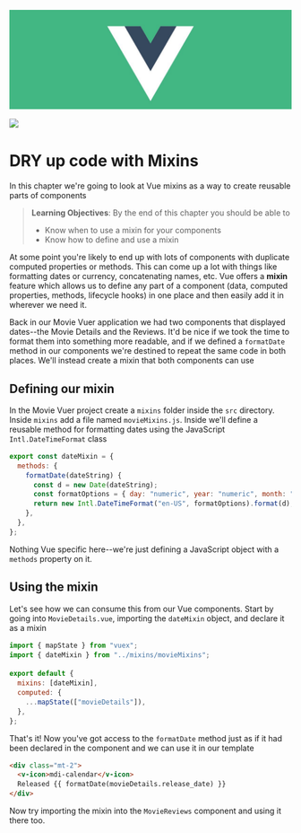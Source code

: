 ![Vue Logo](../images/banner.jpg)

[![](https://img.shields.io/badge/component-mixins-green?logo=vue.js)](https://vuejs.org/v2/guide/mixins.html)

# DRY up code with Mixins

In this chapter we're going to look at Vue mixins as a way to create reusable parts of components

> **Learning Objectives**: By the end of this chapter you should be able to
>
> - Know when to use a mixin for your components
> - Know how to define and use a mixin

At some point you're likely to end up with lots of components with duplicate computed properties or methods. This can come up a lot with things like formatting dates or currency, concatenating names, etc. Vue offers a **mixin** feature which allows us to define any part of a component (data, computed properties, methods, lifecycle hooks) in one place and then easily add it in wherever we need it.

Back in our Movie Vuer application we had two components that displayed dates--the Movie Details and the Reviews. It'd be nice if we took the time to format them into something more readable, and if we defined a `formatDate` method in our components we're destined to repeat the same code in both places. We'll instead create a mixin that both components can use

## Defining our mixin

In the Movie Vuer project create a `mixins` folder inside the `src` directory. Inside `mixins` add a file named `movieMixins.js`. Inside we'll define a reusable method for formatting dates using the JavaScript `Intl.DateTimeFormat` class

```js
export const dateMixin = {
  methods: {
    formatDate(dateString) {
      const d = new Date(dateString);
      const formatOptions = { day: "numeric", year: "numeric", month: "long" };
      return new Intl.DateTimeFormat("en-US", formatOptions).format(d);
    },
  },
};
```

Nothing Vue specific here--we're just defining a JavaScript object with a `methods` property on it.

## Using the mixin

Let's see how we can consume this from our Vue components. Start by going into `MovieDetails.vue`, importing the `dateMixin` object, and declare it as a mixin

```js
import { mapState } from "vuex";
import { dateMixin } from "../mixins/movieMixins";

export default {
  mixins: [dateMixin],
  computed: {
    ...mapState(["movieDetails"]),
  },
};
```

That's it! Now you've got access to the `formatDate` method just as if it had been declared in the component and we can use it in our template

```html
<div class="mt-2">
  <v-icon>mdi-calendar</v-icon>
  Released {{ formatDate(movieDetails.release_date) }}
</div>
```

Now try importing the mixin into the `MovieReviews` component and using it there too.
